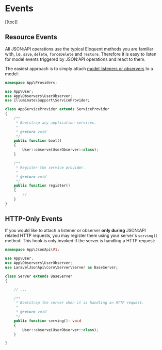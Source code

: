 # Events

[[toc]]

## Resource Events

All JSON:API operations use the typical Eloquent methods you are familiar
with, i.e. `save`, `delete`, `forceDelete` and `restore`. Therefore
it is easy to listen for model events triggered by JSON:API operations and
react to them.

The easiest approach is to simply attach
[model listeners or observers](https://laravel.com/docs/eloquent#events)
to a model:

```php
namespace App\Providers;

use App\User;
use App\Observers\UserObserver;
use Illuminate\Support\ServiceProvider;

class AppServiceProvider extends ServiceProvider
{
    /**
     * Bootstrap any application services.
     *
     * @return void
     */
    public function boot()
    {
        User::observe(UserObserver::class);
    }

    /**
     * Register the service provider.
     *
     * @return void
     */
    public function register()
    {
        //
    }
}
```

## HTTP-Only Events

If you would like to attach a listener or observer **only during** JSON:API
related HTTP requests, you may register them using your server's `serving()`
method. This hook is only invoked if the server is handling a HTTP request:

```php
namespace App\JsonApi\V1;

use App\User;
use App\Observers\UserObserver;
use LaravelJsonApi\Core\Server\Server as BaseServer;

class Server extends BaseServer
{

    // ...

    /**
     * Bootstrap the server when it is handling an HTTP request.
     *
     * @return void
     */
    public function serving(): void
    {
        User::observe(UserObserver::class);
    }

}
```
